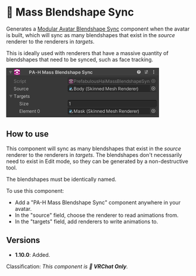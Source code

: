﻿# 💬 Mass Blendshape Sync

Generates a [Modular Avatar Blendshape Sync](https://modular-avatar.nadena.dev/docs/reference/blendshape-sync) component when the avatar is built,
which will sync as many blendshapes that exist in the *source* renderer to the renderers in *targets*.

This is ideally used with renderers that have a massive quantity of blendshapes that need to be synced, such as face tracking.

![Unity_kmeSxcDqt8.png](..%2Fimg%2FUnity_kmeSxcDqt8.png)

## How to use

This component will sync as many blendshapes that exist in the *source* renderer to the renderers in *targets*.
The blendshapes don't necessarily need to exist in Edit mode, so they can be generated by a non-destructive tool.

The blendshapes must be identically named.

To use this component:
- Add a "PA-H Mass Blendshape Sync" component anywhere in your avatar.
- In the "source" field, choose the renderer to read animations from.
- In the "targets" field, add renderers to write animations to.

## Versions

- **1.10.0**: Added.

Classification: *This component is **💬 VRChat Only**.*